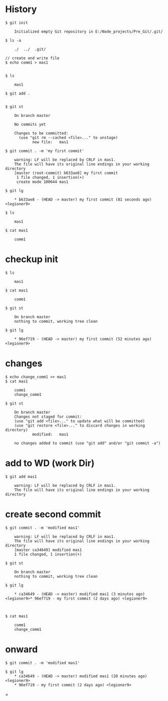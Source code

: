 # History    
    
    $ git init

        Initialized empty Git repository in E:/Node_projects/Pre_Git/.git/
    
    $ ls -a

        ./  ../  .git/

    // create and write file
    $ echo comm1 > mas1

    
    $ ls

        mas1
    
    $ git add .
    

    $ git st

        On branch master
        
        No commits yet
        
        Changes to be committed:
          (use "git rm --cached <file>..." to unstage)
                new file:   mas1
            
    $ git commit . -m 'my first commit'

        warning: LF will be replaced by CRLF in mas1.
        The file will have its original line endings in your working directory
        [master (root-commit) b633ae8] my first commit
         1 file changed, 1 insertion(+)
         create mode 100644 mas1

    $ git lg

        * b633ae8 - (HEAD -> master) my first commit (81 seconds ago) <legioner9>
    
    $ ls

        mas1
    
    $ cat mas1

        comm1
    
# checkup init   
    
    $ ls

        mas1
        
    $ cat mas1

        comm1

    $ git st

        On branch master
        nothing to commit, working tree clean
        
    $ git lg

        * 96ef719 - (HEAD -> master) my first commit (52 minutes ago) <legioner9>
        
    
# changes

    $ echo change_comm1 >> mas1  
    $ cat mas1

        comm1
        change_comm1  

    $ git st

        On branch master
        Changes not staged for commit:
        (use "git add <file>..." to update what will be committed)
        (use "git restore <file>..." to discard changes in working directory)
                modified:   mas1

        no changes added to commit (use "git add" and/or "git commit -a")

# add to WD (work Dir)

    $ git add mas1

        warning: LF will be replaced by CRLF in mas1.
        The file will have its original line endings in your working directory

# create second commit

    $ git commit . -m 'modified mas1'

        warning: LF will be replaced by CRLF in mas1.
        The file will have its original line endings in your working directory
        [master ca34649] modified mas1
        1 file changed, 1 insertion(+)

    $ git st

        On branch master
        nothing to commit, working tree clean

    $ git lg

        * ca34649 - (HEAD -> master) modified mas1 (3 minutes ago) <legioner9>* 96ef719 - my first commit (2 days ago) <legioner9>



    $ cat mas1

        comm1
        change_comm1
        
# onward

    $ git commit . -m 'modified mas1'

    $ git lg
        * ca34649 - (HEAD -> master) modified mas1 (20 minutes ago) <legioner9>
        * 96ef719 - my first commit (2 days ago) <legioner9>

    
    
    
    
    






= 












    
    
     
 
